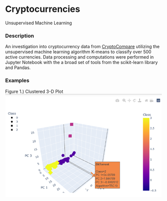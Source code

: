 # Cryptocurrencies
Unsupervised Machine Learning

### Description
An investigation into cryptocurrency data from [CryptoCompare](https://min-api.cryptocompare.com/data/all/coinlist) utilizing the unsupervised machine learning algorithm K-means to classify over 500 active currencies. Data processing and computations were performed in Jupyter Notebook with the a broad set of tools from the scikit-learn library and Pandas.

### Examples
Figure 1.) Clustered 3-D Plot
![](/Resources/Fig1.png)
